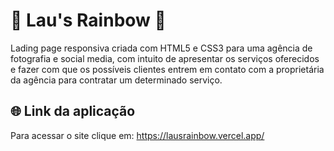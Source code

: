 # 🌈 Lau's Rainbow 🌈

Lading page responsiva criada com HTML5 e CSS3 para uma agência de fotografia e social media, com intuito de apresentar os serviços oferecidos e fazer com que os possíveis clientes entrem em contato com a proprietária da agência para contratar um determinado serviço.
 
 ## 🌐 Link da aplicação
 Para acessar o site clique em:
https://lausrainbow.vercel.app/
